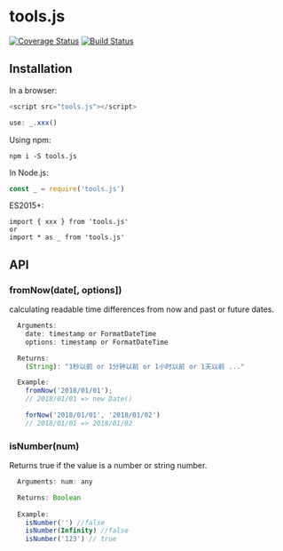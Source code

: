 # tools.js
[![Coverage Status](https://coveralls.io/repos/github/liushuangbill/dates.js/badge.svg?branch=master)](https://coveralls.io/github/liushuangbill/dates.js?branch=master)
[![Build Status](https://travis-ci.org/liushuangbill/tools.js.svg?branch=master)](https://travis-ci.org/liushuangbill/tools.js)

## Installation
In a browser:
```js
<script src="tools.js"></script>

use: _.xxx()
```

Using npm:
```npm
npm i -S tools.js
```

In Node.js:
```js
const _ = require('tools.js')
```

ES2015+:
```
import { xxx } from 'tools.js'
or
import * as _ from 'tools.js'
```

## API

### fromNow(date[, options])
calculating readable time differences from now and past or future dates.
```js
  Arguments:
    date: timestamp or FormatDateTime
    options: timestamp or FormatDateTime

  Returns:
    (String): "1秒以前 or 1分钟以前 or 1小时以前 or 1天以前 ..."

  Example:
    fromNow('2018/01/01');
    // 2018/01/01 => new Date()

    forNow('2018/01/01', '2018/01/02')
    // 2018/01/01 => 2018/01/02
```

### isNumber(num)
Returns true if the value is a number or string number. 
```js
  Arguments: num: any

  Returns: Boolean
  
  Example:
    isNumber('') //false
    isNumber(Infinity) //false
    isNumber('123') // true
```
